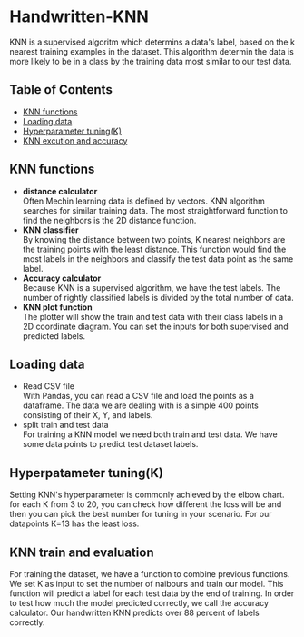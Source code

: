 # Handwritten-KNN
KNN is a supervised algoritm which determins a data's label, based on the k nearest training examples in the dataset. This algorithm determin the data is more likely to be in a class by the training data most similar to our test data.

## Table of Contents
- [KNN functions](https://github.com/KimiyaVahidMotlagh/Handwritten-KNN/blob/main/README.md#knn-functions)  <br />
- [Loading data](https://github.com/KimiyaVahidMotlagh/Handwritten-KNN/blob/main/README.md#loading-data) <br />
- [Hyperparameter tuning(K)](https://github.com/KimiyaVahidMotlagh/Handwritten-KNN/blob/main/README.md#hyperpatameter-tuningk) <br />
- [KNN excution and accuracy](https://github.com/KimiyaVahidMotlagh/Handwritten-KNN/blob/main/README.md#knn) <br />
## KNN functions
- **distance calculator** <br />
Often Mechin learning data is defined by vectors. KNN algorithm searches for similar training data. The most straightforward function to find the neighbors is the 2D distance function.<br />
- **KNN classifier** <br />
By knowing the distance between two points, K nearest neighbors are the training points with the least distance. This function would find the most labels in the neighbors and classify the test data point as the same label.
- **Accuracy calculator** <br />
Because KNN is a supervised algorithm, we have the test labels. The number of rightly classified labels is divided by the total number of data.
- **KNN plot function** <br />
The plotter will show the train and test data with their class labels in a 2D coordinate diagram. You can set the inputs for both supervised and predicted labels.

## Loading data
- Read CSV file <br />
With Pandas, you can read a CSV file and load the points as a dataframe. The data we are dealing with is a simple 400 points consisting of their X, Y, and labels.
- split train and test data <br />
For training a KNN model we need both train and test data. We have some data points to predict test dataset labels. 

## Hyperpatameter tuning(K)<br />
Setting KNN's hyperparameter is commonly achieved by the elbow chart. for each K from 3 to 20, you can check how different the loss will be and then you can pick the best number for tuning in your scenario. For our datapoints K=13 has the least loss. 

## KNN train and evaluation
For training the dataset, we have a function to combine previous functions. We set K as input to set the number of naibours and train our model. This function will predict a label for each test data by the end of training. In order to test how much the model predicted correctly, we call the accuracy calculator. Our handwritten KNN predicts over 88 percent of labels correctly.

